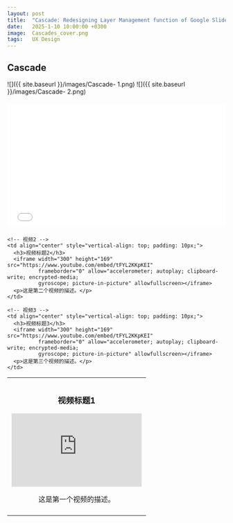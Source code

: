 ```yaml
---
layout: post
title:  "Cascade: Redesigning Layer Management function of Google Slides"
date:   2025-1-10 10:00:00 +0300
image:  Cascades_cover.png
tags:   UX Design
---
```

## Cascade 

![]({{ site.baseurl }}/images/Cascade- 1.png)
![]({{ site.baseurl }}/images/Cascade- 2.png)

<div style="position: relative; padding-bottom: 56.25%; height: 0; overflow: hidden; max-width: 100%; width: 100%; margin: 20px 0;">
  <iframe src="//player.bilibili.com/player.html?isOutside=true&aid=114213599123594&bvid=BV126ozYMEhc&cid=29036448606&p=1" 
          style="position: absolute; top: 0; left: 0; width: 100%; height: 100%;" 
          frameborder="0" 
          scrolling="no" 
          allowfullscreen="true">
  </iframe>
</div>


<table>
  <tr>
    <!-- 视频1 -->
    <td align="center" style="vertical-align: top; padding: 10px;">
      <h3>视频标题1</h3>
      <iframe width="300" height="169" src="https://www.youtube.com/embed/tFYL2KKpKEI" 
              frameborder="0" allow="accelerometer; autoplay; clipboard-write; encrypted-media; 
              gyroscope; picture-in-picture" allowfullscreen></iframe>
      <p>这是第一个视频的描述。</p>
    </td>

    <!-- 视频2 -->
    <td align="center" style="vertical-align: top; padding: 10px;">
      <h3>视频标题2</h3>
      <iframe width="300" height="169" src="https://www.youtube.com/embed/tFYL2KKpKEI" 
              frameborder="0" allow="accelerometer; autoplay; clipboard-write; encrypted-media; 
              gyroscope; picture-in-picture" allowfullscreen></iframe>
      <p>这是第二个视频的描述。</p>
    </td>

    <!-- 视频3 -->
    <td align="center" style="vertical-align: top; padding: 10px;">
      <h3>视频标题3</h3>
      <iframe width="300" height="169" src="https://www.youtube.com/embed/tFYL2KKpKEI" 
              frameborder="0" allow="accelerometer; autoplay; clipboard-write; encrypted-media; 
              gyroscope; picture-in-picture" allowfullscreen></iframe>
      <p>这是第三个视频的描述。</p>
    </td>
  </tr>
</table>

